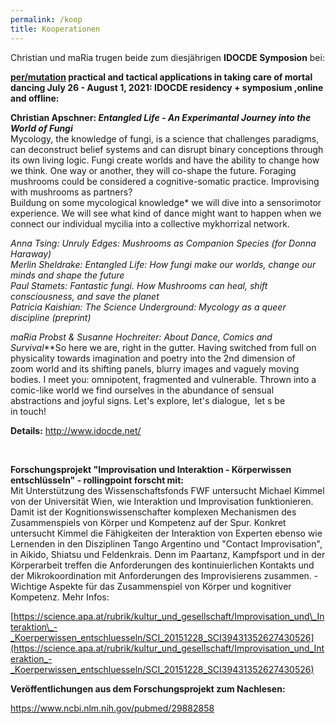 ```yaml
---
permalink: /koop
title: Kooperationen
---
```

Christian und maRia trugen beide zum diesjährigen **IDOCDE Symposion** bei:

**[per/mutation](https://rollingpoint.us2.list-manage.com/track/click?u=da383dd0deb60c7d9b43b8bc2&id=f8e5460ae9&e=4de8c5a696) practical and tactical applications in taking care of mortal dancing July 26 - August 1, 2021: IDOCDE residency + symposium ,online and offline:**

**Christian Apschner: *Entangled Life - An Experimantal Journey into the World of Fungi***\
Mycology, the knowledge of fungi, is a science that challenges paradigms, can deconstruct belief systems and can disrupt binary conceptions through its own living logic. Fungi create worlds and have the ability to change how we think. One way or another, they will co-shape the future. Foraging mushrooms could be considered a cognitive-somatic practice. Improvising with mushrooms as partners?\
Buildung on some mycological knowledge* we will dive into a sensorimotor experience. We will see what kind of dance might want to happen when we connect our individual mycilia into a collective mykhorrizal network.

*Anna Tsing: Unruly Edges: Mushrooms as Companion Species (for Donna Haraway)*\
*Merlin Sheldrake: Entangled Life: How fungi make our worlds, change our minds and shape the future*\
*Paul Stamets: Fantastic fungi. How Mushrooms can heal, shift consciousness, and save the planet*\
*Patricia Kaishian: The Science Underground: Mycology as a queer discipline (preprint)*

**maRia Probst & Susanne Hochreiter*: About Dance, Comics and Survival***So here we are, right in the gutter. Having switched from full on\
physicality towards imagination and poetry into the 2nd dimension of\
zoom world and its shifting panels, blurry images and vaguely moving\
bodies. I meet you: omnipotent, fragmented and vulnerable. Thrown into a\
comic-like world we find ourselves in the abundance of sensual\
abstractions and joyful signs. Let's explore, let's dialogue,  let s be\
in touch!

**Details:** <http://www.idocde.net/>



**&nbsp;**

**Forschungsprojekt "Improvisation und Interaktion - Körperwissen entschlüsseln" - rollingpoint forscht mit:**\
Mit Unterstützung des Wissenschaftsfonds FWF untersucht Michael Kimmel von der Universität Wien, wie Interaktion und Improvisation funktionieren. Damit ist der Kognitionswissenschafter komplexen Mechanismen des Zusammenspiels von Körper und Kompetenz auf der Spur. Konkret untersucht Kimmel die Fähigkeiten der Interaktion von Experten ebenso wie Lernenden in den Disziplinen Tango Argentino und "Contact Improvisation", in Aikido, Shiatsu und Feldenkrais. Denn im Paartanz, Kampfsport und in der Körperarbeit treffen die Anforderungen des kontinuierlichen Kontakts und der Mikrokoordination mit Anforderungen des Improvisierens zusammen. - Wichtige Aspekte für das Zusammenspiel von Körper und kognitiver Kompetenz. Mehr Infos:

[https://science.apa.at/rubrik/kultur_und_gesellschaft/Improvisation_und\_Interaktion\_-_Koerperwissen_entschluesseln/SCI_20151228_SCI39431352627430526](https://science.apa.at/rubrik/kultur_und_gesellschaft/Improvisation_und_Interaktion_-_Koerperwissen_entschluesseln/SCI_20151228_SCI39431352627430526)

**Veröffentlichungen aus dem Forschungsprojekt zum Nachlesen:**

<https://www.ncbi.nlm.nih.gov/pubmed/29882858>